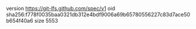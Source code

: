 version https://git-lfs.github.com/spec/v1
oid sha256:f778f0035baa0321db312e4bdf9006a69b65780556227c83d7ace50b654f40a6
size 5553
